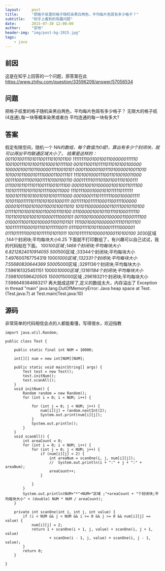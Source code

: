 ```yaml
---
layout:     post
title:      "把格子纸里的格子随机染黑白两色，平均每片色斑有多少格子？"
subtitle:   "知乎上看到的有趣问题"
date:       2015-07-30 12:00:00
author:     "安地"
header-img: "img/post-bg-2015.jpg"
tags:
    - java
---
```


## 前因

这是在知乎上回答的一个问题，原答案在此<https://www.zhihu.com/question/33596209/answer/57056534>


## 问题

把格子纸里的格子随机染黑白两色，平均每片色斑有多少格子？
无限大的格子纸(4连通),每一块等概率染黑或者白
平均连通的每一块有多大?

## 答案

假定有限空间，随机一个 N*N的数组，每个数值为0或1，算出有多少个封闭块，就可以得出平均联通区域大小了。
结果是这样的：
001101001110101100111010101100
111111110010010011000000111110
100100111010100110100010111100
001011001101111011010100100000
100000100110110000011110010101
000110000100111010000010011010
101001011000101110000110011101
111010010001110011010010011000
001110001110010011110100100110
000111111011101001001110100111
011001011011101100111001011100
000101001010000010010011011100
110101111101011010111100011000
111011100010001010111110111111
100010111010100101010101111000
000100011101111111000100001111
101011001111101110101001000111
001111100111110001100111100000
000010111001010011001010011010
101011000000001101110010110100
011110110100101001100101110100
011000001001011011101000111110
110110101001001010000111000101
001100100000010000011000111100
010001110011001000011001101101
111100100010000001111011011101
100111111100010111010111110011
011100111101011000011111000001
011101111110010101111101011011
100101111110100001000110100100
30*30区域 ;144个封闭块;平均每块大小6.25
下面就不打印数组了，有兴趣可以自己试试，我的代码贴在下面。
100*100区域 ;1466个封闭块;平均每块大小6.8212824010914055
500*500区域 ;33344个封闭块;平均每块大小7.497600767754319
1000*1000区域 ;132331个封闭块;平均每块大小7.55680830644369
5000*5000区域 ;3291136个封闭块;平均每块大小7.596161325451151
10000*10000区域 ;13161184个封闭块;平均每块大小7.598100596420505
15000*15000区域 ;29618321个封闭块;平均每块大小7.596649384683217
再大就成这样了,定义的数组太大，内存溢出了
Exception in thread "main" java.lang.OutOfMemoryError: Java heap space
at Test.<init>(Test.java:7)
at Test.main(Test.java:10)

## 源码
非常简单的代码相信会点的人都能看懂，写得很水，欢迎指教

  	
	import java.util.Random;

    public class Test {

        public static final int NUM = 10000;

        int[][] num = new int[NUM][NUM];

        public static void main(String[] args) {
            Test test = new Test();
            test.initNum();
            test.scanAll();
        }
        void initNum() {
            Random random = new Random();
            for (int i = 0; i < NUM; i++) {

                for (int j = 0; j < NUM; j++) {
                    num[i][j] = random.nextInt(2);
                    System.out.print(num[i][j]);
                }
                System.out.println();
            }
        }
        void scanAll() {
            int areaCount = 0;
            for (int i = 0; i < NUM; i++) {
                for (int j = 0; j < NUM; j++) {
                    if (num[i][j] < 2) {
                        int areaNum = scanOne(i, j, num[i][j]);
                        //	System.out.println(i + ":" + j + ":" + areaNum);
                        areaCount++;
                    }

                }
            }
            System.out.println(NUM+"*"+NUM+"区域 ;"+areaCount + "个封闭块;平均每块大小" + (double) NUM * NUM / areaCount);
        }

        private int scanOne(int i, int j, int value) {
            if (i < NUM && j < NUM && i >= 0 && j >= 0 && num[i][j] == value) {
                num[i][j] = 2;
                return 1 + scanOne(i + 1, j, value) + scanOne(i, j + 1, value)
                        + scanOne(i - 1, j, value) + scanOne(i, j - 1, value);
            }
            return 0;
        }

    }

